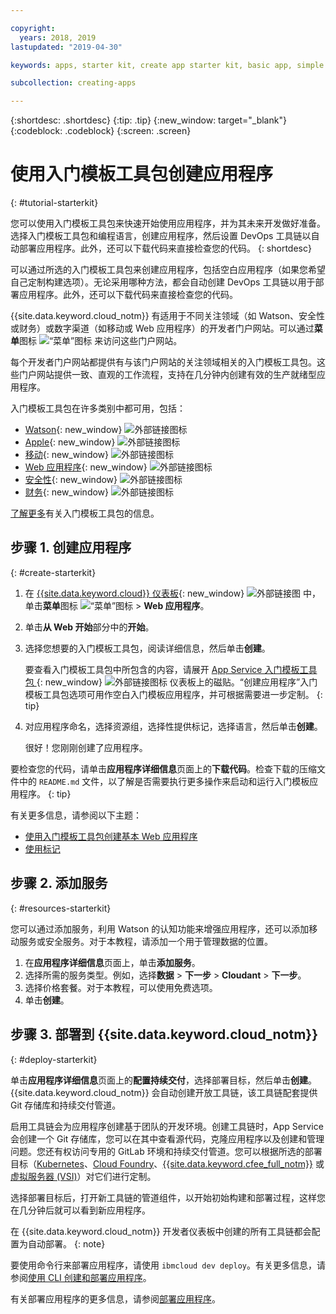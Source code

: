 ```yaml
---

copyright:
  years: 2018, 2019
lastupdated: "2019-04-30"

keywords: apps, starter kit, create app starter kit, basic app, simple app

subcollection: creating-apps

---
```


{:shortdesc: .shortdesc}
{:tip: .tip}
{:new_window: target="_blank"}
{:codeblock: .codeblock}
{:screen: .screen}

# 使用入门模板工具包创建应用程序
{: #tutorial-starterkit}

您可以使用入门模板工具包来快速开始使用应用程序，并为其未来开发做好准备。选择入门模板工具包和编程语言，创建应用程序，然后设置 DevOps 工具链以自动部署应用程序。此外，还可以下载代码来直接检查您的代码。
{: shortdesc}

可以通过所选的入门模板工具包来创建应用程序，包括空白应用程序（如果您希望自己定制构建选项）。无论采用哪种方法，都会自动创建 DevOps 工具链以用于部署应用程序。此外，还可以下载代码来直接检查您的代码。

{{site.data.keyword.cloud_notm}} 有适用于不同关注领域（如 Watson、安全性或财务）或数字渠道（如移动或 Web 应用程序）的开发者门户网站。可以通过**菜单**图标 ![“菜单”图标](../../icons/icon_hamburger.svg) 来访问这些门户网站。

每个开发者门户网站都提供有与该门户网站的关注领域相关的入门模板工具包。这些门户网站提供一致、直观的工作流程，支持在几分钟内创建有效的生产就绪型应用程序。

入门模板工具包在许多类别中都可用，包括：
* [Watson](https://{DomainName}/developer/watson/dashboard){: new_window} ![外部链接图标](../../icons/launch-glyph.svg "外部链接图标")
* [Apple](https://{DomainName}/developer/appledevelopment/dashboard){: new_window} ![外部链接图标](../../icons/launch-glyph.svg "外部链接图标")
* [移动](https://{DomainName}/developer/mobile/dashboard){: new_window} ![外部链接图标](../../icons/launch-glyph.svg "外部链接图标")
* [Web 应用程序](https://{DomainName}/developer/appservice/dashboard){: new_window} ![外部链接图标](../../icons/launch-glyph.svg "外部链接图标")
* [安全性](https://{DomainName}/developer/security/dashboard){: new_window} ![外部链接图标](../../icons/launch-glyph.svg "外部链接图标")
* [财务](https://{DomainName}/developer/finance/dashboard){: new_window} ![外部链接图标](../../icons/launch-glyph.svg "外部链接图标")

[了解更多](/docs/apps?topic=creating-apps-starter-kits)有关入门模板工具包的信息。

## 步骤 1. 创建应用程序
{: #create-starterkit}

1. 在 [{{site.data.keyword.cloud}} 仪表板](https://{DomainName}){: new_window} ![外部链接图](../../icons/launch-glyph.svg "外部链接图标") 中，单击**菜单**图标 ![“菜单”图标](../../icons/icon_hamburger.svg) > **Web 应用程序**。

2. 单击**从 Web 开始**部分中的**开始**。

3. 选择您想要的入门模板工具包，阅读详细信息，然后单击**创建**。
    
    要查看入门模板工具包中所包含的内容，请展开 [App Service 入门模板工具包 ](https://{DomainName}/developer/appservice/starter-kits){: new_window} ![外部链接图标](../../icons/launch-glyph.svg "外部链接图标") 仪表板上的磁贴。“创建应用程序”入门模板工具包选项可用作空白入门模板应用程序，并可根据需要进一步定制。
    {: tip}

4. 对应用程序命名，选择资源组，选择性提供标记，选择语言，然后单击**创建**。
    
    很好！您刚刚创建了应用程序。

要检查您的代码，请单击**应用程序详细信息**页面上的**下载代码**。检查下载的压缩文件中的 `README.md` 文件，以了解是否需要执行更多操作来启动和运行入门模板应用程序。
{: tip}

有关更多信息，请参阅以下主题：
 * [使用入门模板工具包创建基本 Web 应用程序](/docs/apps/tutorials?topic=creating-apps-tutorial-webapp)
 * [使用标记](/docs/resources?topic=resources-tag)

## 步骤 2. 添加服务
{: #resources-starterkit}

您可以通过添加服务，利用 Watson 的认知功能来增强应用程序，还可以添加移动服务或安全服务。对于本教程，请添加一个用于管理数据的位置。

1. 在**应用程序详细信息**页面上，单击**添加服务**。
2. 选择所需的服务类型。例如，选择**数据** > **下一步** > **Cloudant** > **下一步**。
3. 选择价格套餐。对于本教程，可以使用免费选项。
4. 单击**创建**。

## 步骤 3. 部署到 {{site.data.keyword.cloud_notm}}
{: #deploy-starterkit}

单击**应用程序详细信息**页面上的**配置持续交付**，选择部署目标，然后单击**创建**。{{site.data.keyword.cloud_notm}} 会自动创建开放工具链，该工具链配套提供 Git 存储库和持续交付管道。

启用工具链会为应用程序创建基于团队的开发环境。创建工具链时，App Service 会创建一个 Git 存储库，您可以在其中查看源代码，克隆应用程序以及创建和管理问题。您还有权访问专用的 GitLab 环境和持续交付管道。您可以根据所选的部署目标（[Kubernetes](/docs/containers?topic=containers-getting-started)、[Cloud Foundry](/docs/cloud-foundry-public?topic=cloud-foundry-public-about-cf)、[{{site.data.keyword.cfee_full_notm}}](/docs/cloud-foundry?topic=cloud-foundry-about) 或[虚拟服务器 (VSI)](/docs/vsi?topic=virtual-servers-getting-started-with-virtual-servers)）对它们进行定制。

选择部署目标后，打开新工具链的管道组件，以开始初始构建和部署过程，这样您在几分钟后就可以看到新应用程序。

在 {{site.data.keyword.cloud_notm}} 开发者仪表板中创建的所有工具链都会配置为自动部署。
{: note}

要使用命令行来部署应用程序，请使用 `ibmcloud dev deploy`。有关更多信息，请参阅[使用 CLI 创建和部署应用程序](/docs/apps?topic=creating-apps-create-deploy-app-cli)。

有关部署应用程序的更多信息，请参阅[部署应用程序](/docs/apps?topic=creating-apps-deploying-apps)。
